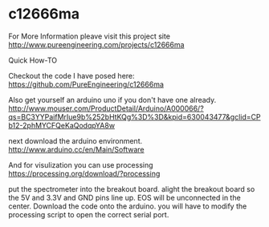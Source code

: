 # c12666ma
For More Information pleave visit this project site
http://www.pureengineering.com/projects/c12666ma

Quick How-TO

Checkout the code I have posed here:
https://github.com/PureEngineering/c12666ma

Also get yourself an arduino uno if you don't have one already. 
http://www.mouser.com/ProductDetail/Arduino/A000066/?qs=BC3YYPaifMrIue9b%252bHtKQg%3D%3D&kpid=630043477&gclid=CPb12-2phMYCFQeKaQodqpYA8w

next download the arduino environment. 
http://www.arduino.cc/en/Main/Software

And for visulization you can use processing 
https://processing.org/download/?processing


put the spectrometer into the breakout board. 
alight the breakout board so the 5V and 3.3V and GND pins line up. EOS will be unconnected in the center. 
Download the code onto the arduino. 
you will have to modify the processing script to open the correct serial port. 

